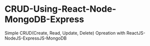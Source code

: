 # CRUD-Using-React-Node-MongoDB-Express
Simple CRUD(Create, Read, Update, Delete) Opreation with ReactJS-NodeJS-ExpressJS-MongoDB
